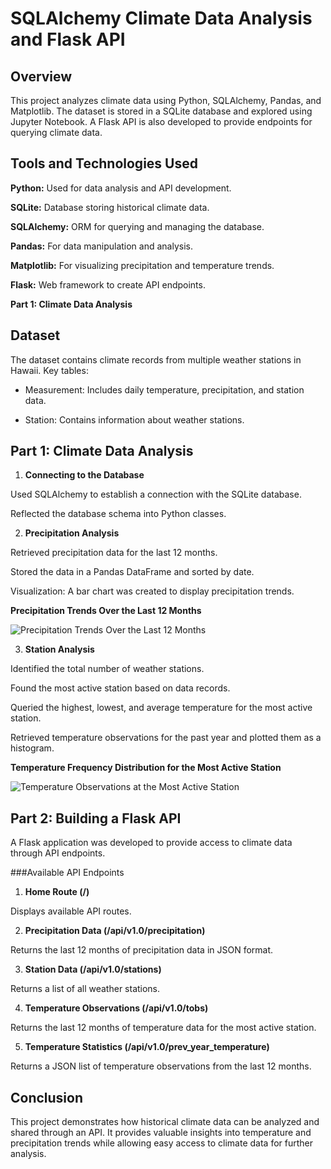 # SQLAlchemy Climate Data Analysis and Flask API

## Overview
This project analyzes climate data using Python, SQLAlchemy, Pandas, and Matplotlib. The dataset is stored in a SQLite database and explored using Jupyter Notebook. A Flask API is also developed to provide endpoints for querying climate data.

## Tools and Technologies Used
**Python:** Used for data analysis and API development.

**SQLite:** Database storing historical climate data.

**SQLAlchemy:** ORM for querying and managing the database.

**Pandas:** For data manipulation and analysis.

**Matplotlib:** For visualizing precipitation and temperature trends.

**Flask:** Web framework to create API endpoints.

**Part 1: Climate Data Analysis**

## Dataset
The dataset contains climate records from multiple weather stations in Hawaii. Key tables:

- Measurement: Includes daily temperature, precipitation, and station data.

- Station: Contains information about weather stations.

## Part 1: Climate Data Analysis
1. **Connecting to the Database**

Used SQLAlchemy to establish a connection with the SQLite database.

Reflected the database schema into Python classes.

2. **Precipitation Analysis**

Retrieved precipitation data for the last 12 months.

Stored the data in a Pandas DataFrame and sorted by date.

Visualization: A bar chart was created to display precipitation trends.

**Precipitation Trends Over the Last 12 Months**

![Precipitation Trends Over the Last 12 Months](https://github.com/user-attachments/assets/59b9e515-e82f-4b9e-afd9-4e49de27dea5)

3. **Station Analysis**

Identified the total number of weather stations.

Found the most active station based on data records.

Queried the highest, lowest, and average temperature for the most active station.

Retrieved temperature observations for the past year and plotted them as a histogram.

**Temperature Frequency Distribution for the Most Active Station**

![Temperature Observations at the Most Active Station](https://github.com/user-attachments/assets/2b78665a-d709-46e2-95da-f795810446e0)

## Part 2: Building a Flask API

A Flask application was developed to provide access to climate data through API endpoints.

###Available API Endpoints

1. **Home Route (/)**

Displays available API routes.

2. **Precipitation Data (/api/v1.0/precipitation)**

Returns the last 12 months of precipitation data in JSON format.

3. **Station Data (/api/v1.0/stations)**

Returns a list of all weather stations.

4. **Temperature Observations (/api/v1.0/tobs)**

Returns the last 12 months of temperature data for the most active station.

5. **Temperature Statistics (/api/v1.0/prev_year_temperature)**

Returns a JSON list of temperature observations from the last 12 months.

## Conclusion
This project demonstrates how historical climate data can be analyzed and shared through an API. It provides valuable insights into temperature and precipitation trends while allowing easy access to climate data for further analysis.
